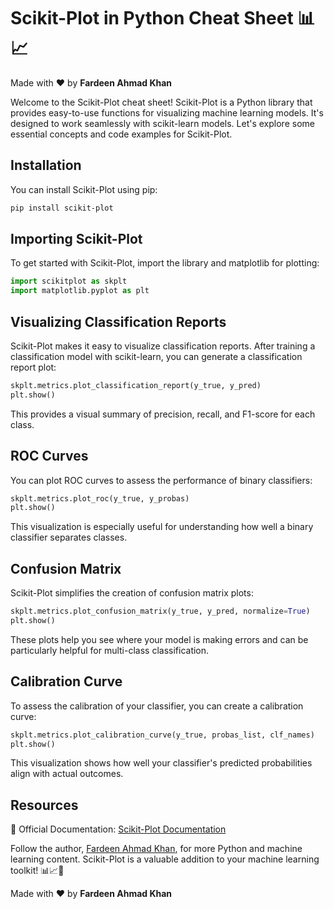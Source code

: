 # Scikit-Plot in Python Cheat Sheet 📊📈

Made with :heart: by **Fardeen Ahmad Khan**

Welcome to the Scikit-Plot cheat sheet! Scikit-Plot is a Python library that provides easy-to-use functions for visualizing machine learning models. It's designed to work seamlessly with scikit-learn models. Let's explore some essential concepts and code examples for Scikit-Plot.

## Installation

You can install Scikit-Plot using pip:

```bash
pip install scikit-plot
```

## Importing Scikit-Plot

To get started with Scikit-Plot, import the library and matplotlib for plotting:

```python
import scikitplot as skplt
import matplotlib.pyplot as plt
```

## Visualizing Classification Reports

Scikit-Plot makes it easy to visualize classification reports. After training a classification model with scikit-learn, you can generate a classification report plot:

```python
skplt.metrics.plot_classification_report(y_true, y_pred)
plt.show()
```

This provides a visual summary of precision, recall, and F1-score for each class.

## ROC Curves

You can plot ROC curves to assess the performance of binary classifiers:

```python
skplt.metrics.plot_roc(y_true, y_probas)
plt.show()
```

This visualization is especially useful for understanding how well a binary classifier separates classes.

## Confusion Matrix

Scikit-Plot simplifies the creation of confusion matrix plots:

```python
skplt.metrics.plot_confusion_matrix(y_true, y_pred, normalize=True)
plt.show()
```

These plots help you see where your model is making errors and can be particularly helpful for multi-class classification.

## Calibration Curve

To assess the calibration of your classifier, you can create a calibration curve:

```python
skplt.metrics.plot_calibration_curve(y_true, probas_list, clf_names)
plt.show()
```

This visualization shows how well your classifier's predicted probabilities align with actual outcomes.

## Resources

📖 Official Documentation: [Scikit-Plot Documentation](https://scikit-plot.readthedocs.io/)

Follow the author, [Fardeen Ahmad Khan](https://github.com/I-Fardeen), for more Python and machine learning content. Scikit-Plot is a valuable addition to your machine learning toolkit! 📊📈🌟

Made with :heart: by **Fardeen Ahmad Khan**
